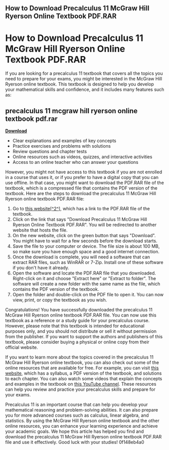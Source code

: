 ## How to Download Precalculus 11 McGraw Hill Ryerson Online Textbook PDF.RAR

  
# How to Download Precalculus 11 McGraw Hill Ryerson Online Textbook PDF.RAR
 
If you are looking for a precalculus 11 textbook that covers all the topics you need to prepare for your exams, you might be interested in the McGraw Hill Ryerson online textbook. This textbook is designed to help you develop your mathematical skills and confidence, and it includes many features such as:
 
## precalculus 11 mcgraw hill ryerson online textbook pdf.rar


[**Download**](https://www.google.com/url?q=https%3A%2F%2Ftinurll.com%2F2tKenK&sa=D&sntz=1&usg=AOvVaw1MPkpF3p4S6fDw0c6Udedm)

 
- Clear explanations and examples of key concepts
- Practice exercises and problems with solutions
- Review questions and chapter tests
- Online resources such as videos, quizzes, and interactive activities
- Access to an online teacher who can answer your questions

However, you might not have access to this textbook if you are not enrolled in a course that uses it, or if you prefer to have a digital copy that you can use offline. In that case, you might want to download the PDF.RAR file of the textbook, which is a compressed file that contains the PDF version of the textbook. Here are the steps to download the precalculus 11 McGraw Hill Ryerson online textbook PDF.RAR file:

1. Go to [this website\[^2^\]](https://www.mathschoolinternational.com/Math-Books/Precalculus/Precalculus-11--McGraw-Hill-Ryerson.aspx), which has a link to the PDF.RAR file of the textbook.
2. Click on the link that says "Download Precalculus 11 McGraw Hill Ryerson Online Textbook PDF.RAR". You will be redirected to another website that hosts the file.
3. On the new website, click on the green button that says "Download". You might have to wait for a few seconds before the download starts.
4. Save the file to your computer or device. The file size is about 100 MB, so make sure you have enough space and a good internet connection.
5. Once the download is complete, you will need a software that can extract RAR files, such as WinRAR or 7-Zip. Install one of these software if you don't have it already.
6. Open the software and locate the PDF.RAR file that you downloaded. Right-click on it and choose "Extract here" or "Extract to folder". The software will create a new folder with the same name as the file, which contains the PDF version of the textbook.
7. Open the folder and double-click on the PDF file to open it. You can now view, print, or copy the textbook as you wish.

Congratulations! You have successfully downloaded the precalculus 11 McGraw Hill Ryerson online textbook PDF.RAR file. You can now use this textbook as a reference or a study guide for your precalculus course. However, please note that this textbook is intended for educational purposes only, and you should not distribute or sell it without permission from the publisher. If you want to support the authors and publishers of this textbook, please consider buying a physical or online copy from their official website.
  
If you want to learn more about the topics covered in the precalculus 11 McGraw Hill Ryerson online textbook, you can also check out some of the online resources that are available for free. For example, you can visit [this website](https://mmeorchard.schoolsites.ca/math-20-1-eteacher), which has a syllabus, a PDF version of the textbook, and solutions to each chapter. You can also watch some videos that explain the concepts and examples in the textbook on [this YouTube channel](https://www.youtube.com/channel/UCtjM5a4DKIQNEN1j1u0Wi4A/videos?view=0&sort=dd&shelf_id=1). These resources can help you review and practice your precalculus skills and prepare for your exams.
 
Precalculus 11 is an important course that can help you develop your mathematical reasoning and problem-solving abilities. It can also prepare you for more advanced courses such as calculus, linear algebra, and statistics. By using the McGraw Hill Ryerson online textbook and the other online resources, you can enhance your learning experience and achieve your academic goals. We hope this article has helped you find and download the precalculus 11 McGraw Hill Ryerson online textbook PDF.RAR file and use it effectively. Good luck with your studies!
 0f148eb4a0
